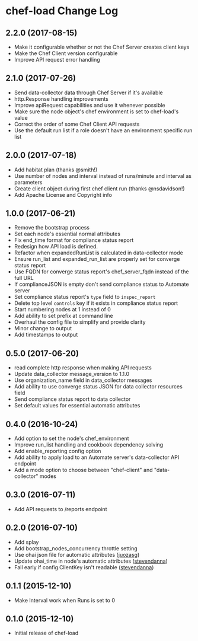 # chef-load Change Log

## 2.2.0 (2017-08-15)

* Make it configurable whether or not the Chef Server creates client keys
* Make the Chef Client version configurable
* Improve API request error handling

## 2.1.0 (2017-07-26)

* Send data-collector data through Chef Server if it's available
* http.Response handling improvements
* Improve apiRequest capabilities and use it whenever possible
* Make sure the node object's chef environment is set to chef-load's value
* Correct the order of some Chef Client API requests
* Use the default run list if a role doesn't have an environment specific run list

## 2.0.0 (2017-07-18)

* Add habitat plan (thanks @smith!)
* Use number of nodes and interval instead of runs/minute and interval as parameters
* Create client object during first chef client run (thanks @nsdavidson!)
* Add Apache License and Copyright info

## 1.0.0 (2017-06-21)

* Remove the bootstrap process
* Set each node's essential normal attributes
* Fix end_time format for compliance status report
* Redesign how API load is defined.
* Refactor when expandedRunList is calculated in data-collector mode
* Ensure run_list and expanded_run_list are properly set for converge status report
* Use FQDN for converge status report's chef_server_fqdn instead of the full URL
* If complianceJSON is empty don't send compliance status to Automate server
* Set compliance status report's `type` field to `inspec_report`
* Delete top level `controls` key if it exists in compliance status report
* Start numbering nodes at 1 instead of 0
* Add ability to set prefix at command line
* Overhaul the config file to simplify and provide clarity
* Minor change to output
* Add timestamps to output

## 0.5.0 (2017-06-20)

* read complete http response when making API requests
* Update data_collector message_version to 1.1.0
* Use organization_name field in data_collector messages
* Add ability to use converge status JSON for data collector resources field
* Send compliance status report to data collector
* Set default values for essential automatic attributes

## 0.4.0 (2016-10-24)

* Add option to set the node's chef_environment
* Improve run_list handling and cookbook dependency solving
* Add enable_reporting config option
* Add ability to apply load to an Automate server's data-collector API endpoint
* Add a mode option to choose between "chef-client" and "data-collector" modes

## 0.3.0 (2016-07-11)

* Add API requests to /reports endpoint

## 0.2.0 (2016-07-10)

* Add splay
* Add bootstrap_nodes_concurrency throttle setting
* Use ohai json file for automatic attributes ([juozasg](https://github.com/juozasg))
* Update ohai_time in node's automatic attributes ([stevendanna](https://github.com/stevendanna))
* Fail early if config.ClientKey isn't readable ([stevendanna](https://github.com/stevendanna))

## 0.1.1 (2015-12-10)

* Make Interval work when Runs is set to 0

## 0.1.0 (2015-12-10)

* Initial release of chef-load
